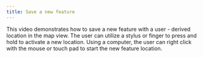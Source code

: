 ```yaml
---
title: Save a new feature
---
```

			
This video demonstrates how to save a new feature with a user - derived location in the map view.  The user can utilize a stylus or finger to press and hold to activate a new location.  Using a computer, the user can right click with the mouse or touch pad to start the new feature location.       